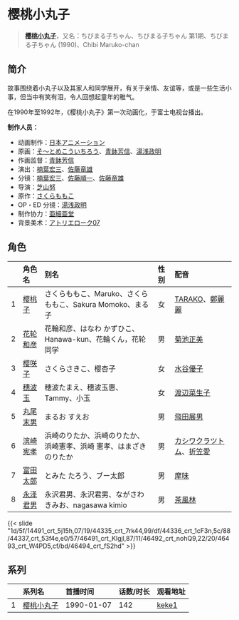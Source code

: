 # 樱桃小丸子


> <u>**[樱桃小丸子](https://bgm.tv/subject/28165)**</u>，又名：ちびまる子ちゃん、ちびまる子ちゃん 第1期、ちびまる子ちゃん (1990)、Chibi Maruko-chan

## 简介

故事围绕着小丸子以及其家人和同学展开，有关于亲情、友谊等，或是一些生活小事，但当中有笑有泪，令人回想起童年的稚气。

在1990年至1992年，《樱桃小丸子》第一次动画化，于富士电视台播出。

**制作人员：**
- 动画制作：[日本アニメーション](https://bgm.tv/person/791)
- 原画：[そ～とめこういちろう](https://bgm.tv/person/3429)、[青鉢芳信](https://bgm.tv/person/25851)、[湯浅政明](https://bgm.tv/person/2280)
- 作画监督：[青鉢芳信](https://bgm.tv/person/25851)
- 演出：[楠葉宏三](https://bgm.tv/person/1846)、[佐藤竜雄](https://bgm.tv/person/548)
- 分镜：[楠葉宏三](https://bgm.tv/person/1846)、[佐藤順一](https://bgm.tv/person/456)、[佐藤竜雄](https://bgm.tv/person/548)
- 导演：[芝山努](https://bgm.tv/person/1524)
- 原作：[さくらももこ](https://bgm.tv/person/1854)
- OP・ED 分镜：[湯浅政明](https://bgm.tv/person/2280)
- 制作协力：[亜細亜堂](https://bgm.tv/person/2715)
- 背景美术：[アトリエローク07](https://bgm.tv/person/62960)

## 角色

|     |   角色名   |   别名  | 性别 |  配音  |
|:--- |:------  |:----      |:---  |:--   |
| 1 | [樱桃子](https://bgm.tv/character/14491) | さくらももこ、Maruko、さくら ももこ、Sakura Momoko、まる子 | 女 | [TARAKO](https://bgm.tv/person/4498)、[鄭麗麗](https://bgm.tv/person/7195) |
| 2 | [花轮和彦](https://bgm.tv/character/44335) | 花輪和彦、はなわ かずひこ、Hanawa-kun、花輪くん，花轮同学 | 男 | [菊池正美](https://bgm.tv/person/3853) |
| 3 | [樱咲子](https://bgm.tv/character/44336) | さくらさきこ、樱杏子 | 女 | [水谷優子](https://bgm.tv/person/4644) |
| 4 | [穗波玉](https://bgm.tv/character/44337) | 穂波たまえ、穗波玉惠、Tammy、小玉 | 女 | [渡辺菜生子](https://bgm.tv/person/5033) |
| 5 | [丸尾末男](https://bgm.tv/character/46491) | まるお すえお | 男 | [飛田展男](https://bgm.tv/person/4167) |
| 6 | [滨崎宪孝](https://bgm.tv/character/46492) | 浜崎のりたか、浜崎のりたか、浜崎憲孝、浜崎 憲孝、はまざき のりたか | 男 | [カシワクラツトム](https://bgm.tv/person/123)、[折笠愛](https://bgm.tv/person/3831) |
| 7 | [富田太郎](https://bgm.tv/character/46493) | とみた たろう、ブー太郎 | 男 | [摩味](https://bgm.tv/person/5537) |
| 8 | [永泽君男](https://bgm.tv/character/46494) | 永沢君男、永沢君男、ながさわ きみお、nagasawa kimio | 男 | [茶風林](https://bgm.tv/person/4046) |

{{< slide "1d/5f/14491_crt_5j15h,07/19/44335_crt_7rk44,99/df/44336_crt_1cF3n,5c/88/44337_crt_53f4e,e0/57/46491_crt_Klgjl,87/11/46492_crt_nohQ9,22/20/46493_crt_W4PD5,cf/bd/46494_crt_fS2hd" >}}

## 系列

|     | 系列名   | 首播时间       | 话数/时长 | 观看地址                                                    |
| :-- | :---- | :--------- | :---- | :------------------------------------------------------ |
| 1   |[樱桃小丸子](https://bgm.tv/subject/28165)| 1990-01-07 | 142   | [keke1](https://www.keke1.app/play/26016-32-11218.html) |

<!--

## MAD

{{< media auto="mad/chibi_maruko-chan" >}}

-->



